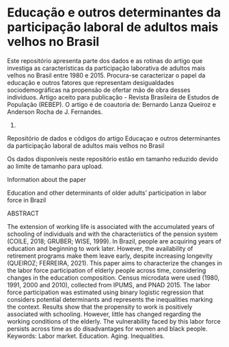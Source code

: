 # Educação e outros determinantes da participação laboral de adultos mais velhos no Brasil

Este repositório apresenta parte dos dados e as rotinas do artigo que investiga as características da participação laborativa de adultos mais velhos no Brasil entre 1980 e 2015. Procura-se caracterizar o papel da educação e outros fatores que representam desigualdades sociodemográficas na propensão de ofertar mão de obra desses indivíduos. Artigo aceito para publicação - Revista Brasileira de Estudos de População (REBEP). O artigo é de coautoria de: Bernardo Lanza Queiroz e Anderson Rocha de J. Fernandes.

1. 


Repositório de dados e códigos do artigo Educaçao e outros determinantes da participação laboral de adultos mais velhos no Brasil

Os dados disponíveis neste repositório estão em tamanho reduzido devido ao limite de tamanho para upload.

Information about the paper

Education and other determinants of older adults’ participation in labor force in Brazil

ABSTRACT

The extension of working life is associated with the accumulated years of schooling of individuals and with the characteristics of the pension system (COILE, 2018; GRUBER; WISE, 1999). In Brazil, people are acquiring years of education and beginning to work later. However, the availability of retirement programs make them leave early, despite increasing longevity (QUEIROZ; FERREIRA, 2021). This paper aims to characterize the changes in the labor force participation of elderly people across time, considering changes in the education composition. Census microdata were used (1980, 1991, 2000 and 2010), collected from IPUMS, and PNAD 2015. The labor force participation was estimated using binary logistic regression that considers potential determinants and represents the inequalities marking the context. Results show that the propensity to work is positively associated with schooling. However, little has changed regarding the working conditions of the elderly. The vulnerability faced by this labor force persists across time as do disadvantages for women and black people.
Keywords: Labor market. Education. Aging. Inequalities.

